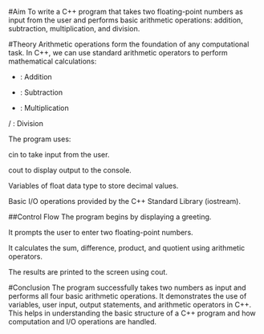 #Aim
To write a C++ program that takes two floating-point numbers as input from the user and performs basic arithmetic operations: addition, subtraction, multiplication, and division.

#Theory
Arithmetic operations form the foundation of any computational task. In C++, we can use standard arithmetic operators to perform mathematical calculations:

+ : Addition

- : Subtraction

* : Multiplication

/ : Division

The program uses:

cin to take input from the user.

cout to display output to the console.

Variables of float data type to store decimal values.

Basic I/O operations provided by the C++ Standard Library (iostream).

##Control Flow
The program begins by displaying a greeting.

It prompts the user to enter two floating-point numbers.

It calculates the sum, difference, product, and quotient using arithmetic operators.

The results are printed to the screen using cout.

#Conclusion
The program successfully takes two numbers as input and performs all four basic arithmetic operations. It demonstrates the use of variables, user input, output statements, and arithmetic operators in C++. This helps in understanding the basic structure of a C++ program and how computation and I/O operations are handled.

